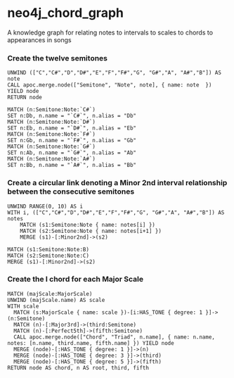 # neo4j_chord_graph
A knowledge graph for relating notes to intervals to scales to chords to appearances in songs

### Create the twelve semitones
```
UNWIND (["C","C#","D","D#","E","F","F#","G", "G#","A", "A#","B"]) AS note
CALL apoc.merge.node(["Semitone", "Note", note], { name: note  }) YIELD node
RETURN node

MATCH (n:Semitone:Note:`C#`)
SET n:Db, n.name = "`C#`", n.alias = "Db"
MATCH (n:Semitone:Note:`D#`)
SET n:Eb, n.name = "`D#`", n.alias = "Eb"
MATCH (n:Semitone:Note:`F#`)
SET n:Gb, n.name = "`F#`", n.alias = "Gb"
MATCH (n:Semitone:Note:`G#`)
SET n:Ab, n.name = "`G#`", n.alias = "Ab"
MATCH (n:Semitone:Note:`A#`)
SET n:Bb, n.name = "`A#`", n.alias = "Bb"
```
### Create a circular link denoting a Minor 2nd interval relationship between the consecutive semitones
```
UNWIND RANGE(0, 10) AS i
WITH i, (["C","C#","D","D#","E","F","F#","G", "G#","A", "A#","B"]) AS notes
    MATCH (s1:Semitone:Note { name: notes[i] }) 
    MATCH (s2:Semitone:Note { name: notes[i+1] }) 
    MERGE (s1)-[:Minor2nd]->(s2)

MATCH (s1:Semitone:Note:B)
MATCH (s2:Semitone:Note:C)
MERGE (s1)-[:Minor2nd]->(s2)
```

### Create the I chord for each Major Scale
```
MATCH (majScale:MajorScale)
UNWIND (majScale.name) AS scale
WITH scale
  MATCH (s:MajorScale { name: scale })-[i:HAS_TONE { degree: 1 }]->(n:Semitone)
  MATCH (n)-[:Major3rd]->(third:Semitone)
  MATCH (n)-[:Perfect5th]->(fifth:Semitone)
  CALL apoc.merge.node(["Chord", "Triad", n.name], { name: n.name, notes: [n.name, third.name, fifth.name] }) YIELD node
  MERGE (node)-[:HAS_TONE { degree: 1 }]->(n)
  MERGE (node)-[:HAS_TONE { degree: 3 }]->(third)
  MERGE (node)-[:HAS_TONE { degree: 5 }]->(fifth)
RETURN node AS chord, n AS root, third, fifth
```
